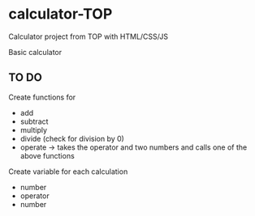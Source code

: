 # calculator-TOP
Calculator project from TOP with HTML/CSS/JS

Basic calculator


TO DO
--------

Create functions for 
+ add
+ subtract
+ multiply
+ divide (check for division by 0)
+ operate -> takes the operator and two numbers and calls one of the above functions

Create variable for each calculation
+ number
+ operator
+ number
